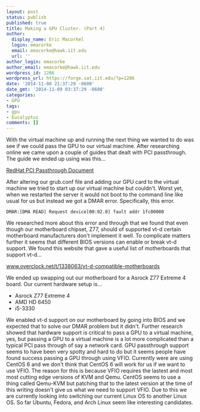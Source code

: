 ```yaml
---
layout: post
status: publish
published: true
title: Making a GPU Cluster. (Part 4)
author:
  display_name: Eric Macorkel
  login: emacorke
  email: emacorke@hawk.iit.edu
  url: ''
author_login: emacorke
author_email: emacorke@hawk.iit.edu
wordpress_id: 1286
wordpress_url: https://forge.sat.iit.edu/?p=1286
date: '2014-11-08 21:37:29 -0600'
date_gmt: '2014-11-09 03:37:29 -0600'
categories:
- GPU
tags:
- gpu
- Eucalyptus
comments: []
---
```

With the virtual machine up and running the next thing we wanted to do was see if we could pass the GPU to our virtual machine. After researching online we came upon a couple of guides that dealt with PCI passthrough. The guide we ended up using was this...

[RedHat PCI Passthrough Document](https://access.redhat.com/documentation/en-US/Red_Hat_Enterprise_Linux/5/html/Virtualization/chap-Virtualization-PCI_passthrough.html "RedHat PCI Passthrough Document")
<p>After altering our grub.conf file and adding our GPU card to the virtual machine we tried to start up our virtual machine but couldn't. Worst yet, when we restarted the server it would not boot to the command line like usual for us but instead we got a DMAR error. Specifically, this error.</p>

```DMAR:[DMA READ] Request device[00:02.0] fault addr 1fc00000```

We researched more about this error and through that we found that even though our motherboard chipset, Z77, should of supported vt-d certain motherboard manufacturers don't implement it well. To complicate matters further it seems that different BIOS versions can enable or break vt-d support. We found this website that gave a useful list of motherboards that support vt-d...

<p><a href="http://www.overclock.net/t/1338063/vt-d-compatible-motherboards" title="VT-d Compatible Motherboards">www.overclock.net/t/1338063/vt-d-compatible-motherboards</a></p>
<p>We ended up swapping out our motherboard for a Asrock Z77 Extreme 4 board. Our current hardware setup is...

* Asrock Z77 Extreme 4
* AMD HD 6450
* i5-3330

<p>We enabled vt-d support on our motherboard by going into BIOS and we expected that to solve our DMAR problem but it didn't. Further research showed that hardware support is critical to pass a GPU to a virtual machine, yes, but passing a GPU to a virtual machine is a lot more complicated than a typical PCI pass through of say a network card. GPU passthrough support seems to have been very spotty and hard to do but it seems people have found success passing a GPU through using VFIO. Currently were are using CentOS 6 and we don't think that CentOS 6 will work for us if we want to use VFIO. The reason for this is because VFIO requires the lastest and most most cutting edge versions of KVM and Qemu. CentOS seems to use a thing called Qemu-KVM but patching that to the latest version at the time of this writing doesn't give us what we need to support VFIO. Due to this we are currently looking into switching our current Linux OS to another Linux OS. So far Ubuntu, Fedora, and Arch Linux seem like interesting candidates.</p>
